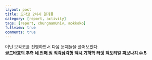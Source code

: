 ```yaml
---
layout: post
title: 모각코 2차시 결과물
category: [report, activity]
tags: [report, chungnamUniv, mokkoko]
fullview: true
comments: true
---
```

이번 모각코를 진행하면서 다음 문제들을 풀어보았다.<br>
**[골드바흐의 추측](https://fault2000.github.io/algorithm/2022/01/07/baekjoon-9020.html)**
**[네 번째 점](https://fault2000.github.io/algorithm/2022/01/07/baekjoon-3009.html)**
**[직각삼각형](https://fault2000.github.io/algorithm/2022/01/07/baekjoon-4153.html)**
**[택시 기하학](https://fault2000.github.io/algorithm/2022/01/07/baekjoon-3053.html)**
**[터렛](https://fault2000.github.io/algorithm/2022/01/07/baekjoon-1002.html)**
**[팩토리얼](https://fault2000.github.io/algorithm/2022/01/07/baekjoon-10872.html)**
**[피보나치 수 5](https://fault2000.github.io/algorithm/2022/01/07/baekjoon-10870.html)**